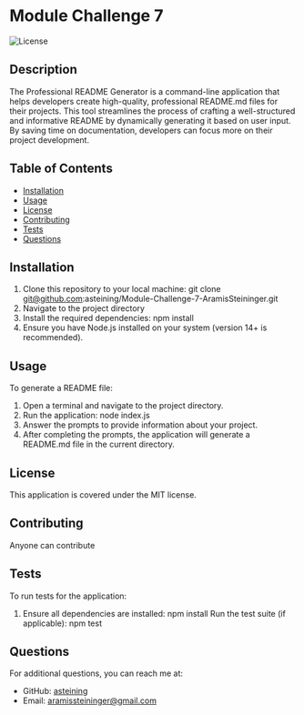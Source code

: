 
# Module Challenge 7

![License](https://img.shields.io/badge/License-MIT-blue.svg)

## Description
The Professional README Generator is a command-line application that helps developers create high-quality, professional README.md files for their projects. This tool streamlines the process of crafting a well-structured and informative README by dynamically generating it based on user input. By saving time on documentation, developers can focus more on their project development.

## Table of Contents
- [Installation](#installation)
- [Usage](#usage)
- [License](#license)
- [Contributing](#contributing)
- [Tests](#tests)
- [Questions](#questions)

## Installation
1. Clone this repository to your local machine:
      git clone git@github.com:asteining/Module-Challenge-7-AramisSteininger.git
2. Navigate to the project directory
3. Install the required dependencies:
      npm install
4. Ensure you have Node.js installed on your system (version 14+ is recommended).


## Usage
To generate a README file:
1. Open a terminal and navigate to the project directory.
2. Run the application:
      node index.js
3. Answer the prompts to provide information about your project.
4. After completing the prompts, the application will generate a README.md file in the current directory.

## License
This application is covered under the MIT license.

## Contributing
Anyone can contribute

## Tests
To run tests for the application:

1. Ensure all dependencies are installed:
     npm install
Run the test suite (if applicable):
     npm test

## Questions
For additional questions, you can reach me at:
- GitHub: [asteining](https://github.com/asteining)
- Email: [aramissteininger@gmail.com](mailto:aramissteininger@gmail.com)
